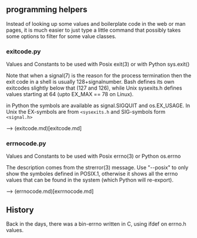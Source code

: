 ## programming helpers

Instead of looking up some values and boilerplate code in the web or man pages,
it is much easier to just type a little command that possibly takes some
options to filter for some value classes.

### exitcode.py

Values and Constants to be used with Posix exit(3) or with Python sys.exit()

Note that when a signal(7) is the reason for 
the process termination then the exit code in a shell is usually 128+signalnumber. 
Bash defines its own exitcodes slightly below that (127 and 126), 
while Unix sysexits.h defines values starting at 64 (upto EX_MAX == 78 on Linux).
                                                                 
in Python the symbols are available as signal.SIGQUIT and os.EX_USAGE.
In Unix the EX-symbols are from `<sysexits.h` and SIG-symbols form `<signal.h>`

--> (exitcode.md)[exitcode.md]

### errnocode.py

Values and Constants to be used with Posix errno(3) or Python os.errno

The description comes from the strerror(3) message. Use "--posix" to only
show the symboles defined in POSIX.1, otherwise it shows all the errno
values that can be found in the system (which Python will re-export).

--> (errnocode.md)[exrrnocode.md]


## History

Back in the days, there was a bin-errno written in C, using ifdef on errno.h values.




